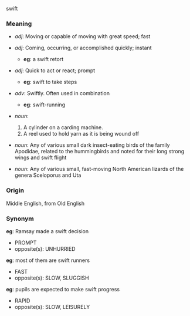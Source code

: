 swift
### Meaning
+ _adj_: Moving or capable of moving with great speed; fast
+ _adj_: Coming, occurring, or accomplished quickly; instant
    + __eg__: a swift retort
+ _adj_: Quick to act or react; prompt
    + __eg__: swift to take steps

+ _adv_: Swiftly. Often used in combination
    + __eg__: swift-running

+ _noun_:
   1. A cylinder on a carding machine.
   2. A reel used to hold yarn as it is being wound off
+ _noun_: Any of various small dark insect-eating birds of the family Apodidae, related to the hummingbirds and noted for their long strong wings and swift flight
+ _noun_: Any of various small, fast-moving North American lizards of the genera Sceloporus and Uta

### Origin

Middle English, from Old English

### Synonym

__eg__: Ramsay made a swift decision

+ PROMPT
+ opposite(s): UNHURRIED

__eg__: most of them are swift runners

+ FAST
+ opposite(s): SLOW, SLUGGISH

__eg__: pupils are expected to make swift progress

+ RAPID
+ opposite(s): SLOW, LEISURELY


